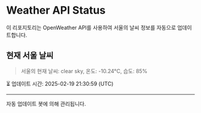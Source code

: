 
# Weather API Status

이 리포지토리는 OpenWeather API를 사용하여 서울의 날씨 정보를 자동으로 업데이트합니다.

## 현재 서울 날씨
> 서울의 현재 날씨: clear sky, 온도: -10.24°C, 습도: 85%

⏳ 업데이트 시간: 2025-02-19 21:30:59 (UTC)

---
자동 업데이트 봇에 의해 관리됩니다.
